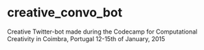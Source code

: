# creative_convo_bot
Creative Twitter-bot made during the Codecamp for Computational Creativity in Coimbra, Portugal 12-15th of January, 2015
